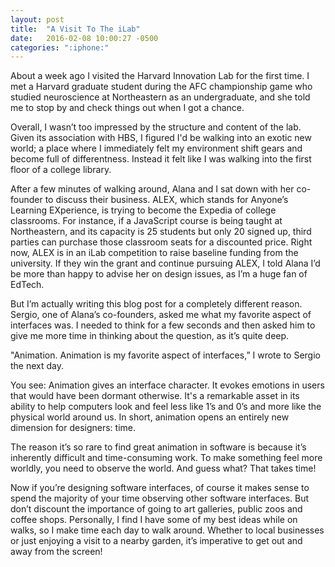 ```yaml
---
layout: post
title:  "A Visit To The iLab"
date:   2016-02-08 10:00:27 -0500
categories: ":iphone:"
---
```


<p>About a week ago I visited the Harvard Innovation Lab for the first time. I met a Harvard graduate student during the AFC championship game who studied neuroscience at Northeastern as an undergraduate, and she told me to stop by and check things out when I got a chance.</p>

<p>Overall, I wasn’t too impressed by the structure and content of the lab. Given its association with HBS, I figured I'd be walking into an exotic new world; a place where I immediately felt my environment shift gears and become full of differentness. Instead it felt like I was walking into the first floor of a college library.</p>

<p>After a few minutes of walking around, Alana and I sat down with her co-founder to discuss their business. ALEX, which stands for Anyone’s Learning EXperience, is trying to become the Expedia of college classrooms. For instance, if a JavaScript course is being taught at Northeastern, and its capacity is 25 students but only 20 signed up, third parties can purchase those classroom seats for a discounted price. Right now, ALEX is in an iLab competition to raise baseline funding from the university. If they win the grant and continue pursuing ALEX, I told Alana I’d be more than happy to advise her on design issues, as I’m a huge fan of EdTech.</p>

<p>But I’m actually writing this blog post for a completely different reason. Sergio, one of Alana’s co-founders, asked me what my favorite aspect of interfaces was. I needed to think for a few seconds and then asked him to give me more time in thinking about the question, as it’s quite deep.</p>

<p>"Animation. Animation is my favorite aspect of interfaces,” I wrote to Sergio the next day.</p>

<p>You see: Animation gives an interface character. It evokes emotions in users that would have been dormant otherwise. It's a remarkable asset in its ability to help computers look and feel less like 1’s and 0’s and more like the physical world around us. In short, animation opens an entirely new dimension for designers: time.</p>

<p>The reason it’s so rare to find great animation in software is because it’s inherently difficult and time-consuming work. To make something feel more worldly, you need to observe the world. And guess what? That takes time!</p>

<p>Now if you’re designing software interfaces, of course it makes sense to spend the majority of your time observing other software interfaces. But don’t discount the importance of going to art galleries, public zoos and coffee shops. Personally, I find I have some of my best ideas while on walks, so I make time each day to walk around. Whether to local businesses or just enjoying a visit to a nearby garden, it’s imperative to get out and away from the screen!</p>

<p><a href="https://www.youtube.com/watch?v=TMe0WnkF1Lc”>
Here is the the best design I’ve ever received.</a> Pasquale fundamentally changed my perception of interfaces in February of 2014.</p>
